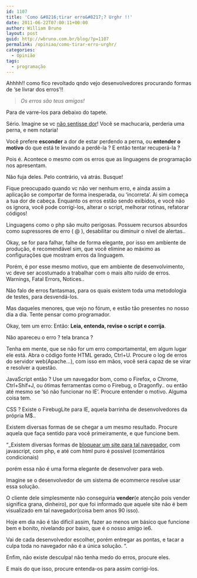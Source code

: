 ```yaml
---
id: 1107
title: 'Como &#8216;tirar erro&#8217;? Urghr !!'
date: 2011-06-22T07:00:11+00:00
author: William Bruno
layout: post
guid: http://wbruno.com.br/blog/?p=1107
permalink: /opiniao/como-tirar-erro-urghr/
categories:
  - Opinião
tags:
  - programação
---
```

Ahhhh!! como fico revoltado qndo vejo desenvolvedores procurando formas de &#8216;se livrar dos erros&#8217;!!

> _Os erros são teus amigos!_

Para de varre-los para debaixo do tapete.
  
Sério. Imagine se vc <u>não sentisse dor</u>! Você se machucaria, perderia uma perna, e nem notaria!
  
Você prefere **esconder** a dor de estar perdendo a perna, ou **entender o motivo** do que está te levando a perdê-la ? E então tentar recuperá-la ?
  
<!--more-->


  
Pois é. Acontece o mesmo com os erros que as linguagens de programação nos apresentam.
  
Não fuja deles. Pelo contrário, vá atrás. Busque!

Fique preocupado quando vc não ver nenhum erro, e ainda assim a aplicação se comportar de forma inesperada, ou &#8216;incorreta&#8217;. Ai sim começa a tua dor de cabeça. Enquanto os erros estão sendo exibidos, e você não os ignora, você pode corrigi-los, alterar o script, melhorar rotinas, refatorar códigos!

Linguagens como o php são muito perigosas. Possuem recursos absurdos como supressores de erro ( @ ), desabilitar ou diminuir o nível de alertas..
  
Okay, se for para falhar, falhe de forma elegante, por isso em ambiente de produção, é recomendável sim, que você elimine ao máximo as configurações que mostram erros da linguagem. 

Porém, é por esse mesmo motivo, que em ambiente de desenvolvimento, vc deve ser acostumado a trabalhar com o mais alto ruído de erros. Warnings, Fatal Errors, Notices..

Não falo de erros fantasmas, para os quais existem toda uma metodologia de testes, para desvendá-los.
  
Mas daqueles menores, que vejo no fórum, e estão tão presentes no nosso dia a dia. Tente pensar como programador.

Okay, tem um erro: Então: **Leia, entenda, revise o script e corrija**.
  
Não apareceu o erro ? tela branca ?

Tenha em mente, que se não for um erro comportamental, em algum lugar ele está. Abra o código fonte HTML gerado, Ctrl+U. Procure o log de erros do servidor web(Apache&#8230;), com isso em mãos, você será capaz de se virar e resolver a questão.

JavaScript então ? Use um navegador bom, como o Firefox, o Chrome, Ctrl+Shif+J, ou ótimas ferramentas como o Firebug, o Dragonfly.. ou então até mesmo se &#8216;só não funcionar no IE&#8217;. Procure entender o motivo. Alguma coisa tem.
  
CSS ? Existe o FirebugLite para IE, aquela barrinha de desenvolvedores da própria M$.. 

Existem diversas formas de se chegar a um mesmo resultado. Procure aquela que faça sentido para você primeiramente, e que funcione bem.

&#8220;_Existem diversas formas de <u>bloquear um site para tal navegador</u>, com javascript, com php, e até com html puro é possível (comentários condicionais)
  
porém essa não é uma forma elegante de desenvolver para web.</p> 

Imagine se o desenvolvedor de um sistema de ecommerce resolve usar essa solução.
  
O cliente dele simplesmente não conseguiria **vender**(e atenção pois vender significa grana, dinheiro), por que foi informado que aquele site não é bem visualizado em tal navegador(coisa bem anos 90 isso).

Hoje em dia não é tão dificil assim, fazer ao menos um básico que funcione bem e bonito, nivelando por baixo, que é o nosso amigo ie6.
  
Vai de cada desenvolvedor escolher, porém entregar as pontas, e tacar a culpa toda no navegador não é a única solução. </em>&#8220;.

Enfim, não existe desculpa! não tenha medo do erros, procure eles.
  
E mais do que isso, procure entenda-os para assim corrigi-los.